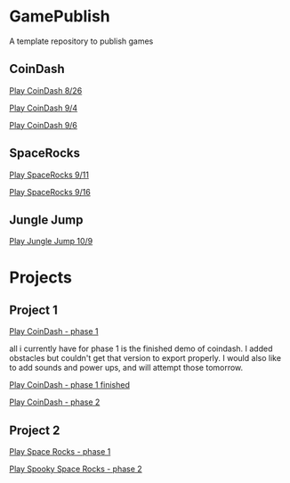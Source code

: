 # GamePublish
A template repository to publish games

## CoinDash

[Play CoinDash 8/26](https://wcu-cs-cooperlab.github.io/demo-games-madilynreed/player_scene/)

[Play CoinDash 9/4](https://wcu-cs-cooperlab.github.io/demo-games-madilynreed/main_scene_9_4)

[Play CoinDash 9/6](https://wcu-cs-cooperlab.github.io/demo-games-madilynreed/hud)

## SpaceRocks

[Play SpaceRocks 9/11](https://wcu-cs-cooperlab.github.io/demo-games-madilynreed/sr_9_11)

[Play SpaceRocks 9/16](https://wcu-cs-cooperlab.github.io/demo-games-madilynreed/sr_9_16)

## Jungle Jump
[Play Jungle Jump 10/9](https://wcu-cs-cooperlab.github.io/demo-games-madilynreed/JJ_10_9)

# Projects
## Project 1
[Play CoinDash - phase 1](https://wcu-cs-cooperlab.github.io/demo-games-madilynreed/hud)

all i currently have for phase 1 is the finished demo of coindash. I added obstacles but couldn't get that version to export properly. I would also like to add sounds and power ups, and will attempt those tomorrow.

[Play CoinDash - phase 1 finished](https://wcu-cs-cooperlab.github.io/demo-games-madilynreed/proj1/phase1)

[Play CoinDash - phase 2](https://wcu-cs-cooperlab.github.io/demo-games-madilynreed/proj1/phase2_final)

## Project 2
[Play Space Rocks - phase 1](https://wcu-cs-cooperlab.github.io/demo-games-madilynreed/proj2/phase1)

[Play Spooky Space Rocks - phase 2](https://wcu-cs-cooperlab.github.io/demo-games-madilynreed/proj2/phase2)
